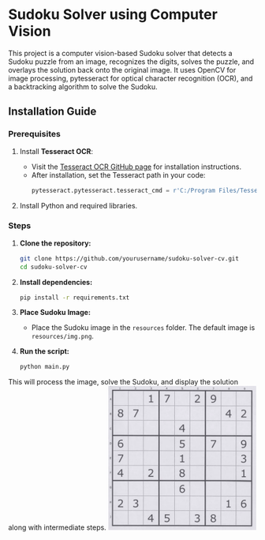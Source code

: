 # Sudoku Solver using Computer Vision

This project is a computer vision-based Sudoku solver that detects a Sudoku puzzle from an image, recognizes the digits, solves the puzzle, and overlays the solution back onto the original image. It uses OpenCV for image processing, pytesseract for optical character recognition (OCR), and a backtracking algorithm to solve the Sudoku.

## Installation Guide

### Prerequisites

1. Install **Tesseract OCR**:
   - Visit the [Tesseract OCR GitHub page](https://github.com/tesseract-ocr/tesseract) for installation instructions.
   - After installation, set the Tesseract path in your code:
     ```python
     pytesseract.pytesseract.tesseract_cmd = r'C:/Program Files/Tesseract-OCR/tesseract.exe'
     ```

2. Install Python and required libraries.

### Steps

1. **Clone the repository:**
   ```bash
   git clone https://github.com/yourusername/sudoku-solver-cv.git
   cd sudoku-solver-cv
   ```

2. **Install dependencies:**
   ```bash
   pip install -r requirements.txt
   ```

3. **Place Sudoku Image:**
   - Place the Sudoku image in the `resources` folder. The default image is `resources/img.png`.

4. **Run the script:**
   ```bash
   python main.py
   ```

This will process the image, solve the Sudoku, and display the solution along with intermediate steps.
<img src="resources/img.png" width="300" />
